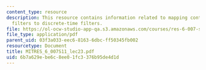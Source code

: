 ```yaml
---
content_type: resource
description: This resource contains information related to mapping continuous-time
  filters to discrete-time filters.
file: https://ol-ocw-studio-app-qa.s3.amazonaws.com/courses/res-6-007-signals-and-systems-spring-2011/6b7a629ebe6c8ee01fc3376b95de4d1d_MITRES_6_007S11_lec23.pdf
file_type: application/pdf
parent_uid: 03f3a033-eec6-8163-6dbc-ff50345fb002
resourcetype: Document
title: MITRES_6_007S11_lec23.pdf
uid: 6b7a629e-be6c-8ee0-1fc3-376b95de4d1d
---
```


